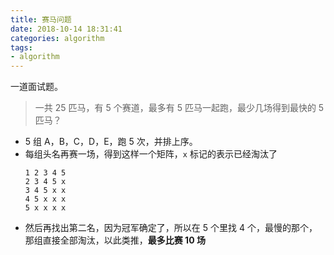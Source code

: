 ```yaml
---
title: 赛马问题
date: 2018-10-14 18:31:41
categories: algorithm
tags:
- algorithm
---
```


一道面试题。

> 一共 25 匹马，有 5 个赛道，最多有 5 匹马一起跑，最少几场得到最快的 5 匹马？

- 5 组 A，B，C，D，E，跑 5 次，并排上序。
- 每组头名再赛一场，得到这样一个矩阵，`x` 标记的表示已经淘汰了
    ```
    1 2 3 4 5
    2 3 4 5 x
    3 4 5 x x
    4 5 x x x
    5 x x x x
    ```
- 然后再找出第二名，因为冠军确定了，所以在 5 个里找 4 个，最慢的那个，那组直接全部淘汰，以此类推，**最多比赛 10 场**